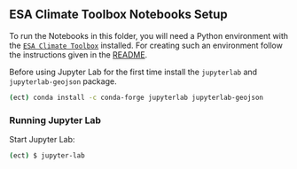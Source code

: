 ## ESA Climate Toolbox Notebooks Setup

To run the Notebooks in this folder, you will need a Python environment 
with the [`ESA Climate Toolbox`](https://github.com/esa-cci/esa-climate-toolbox) 
installed.
For creating such an environment follow the instructions given in the 
[README](https://github.com/esa-cci/esa-climate-toolbox/blob/main/README.md).

Before using Jupyter Lab for the first time install the `jupyterlab` and 
`jupyterlab-geojson` package. 

```bash
(ect) conda install -c conda-forge jupyterlab jupyterlab-geojson
```

### Running Jupyter Lab

Start Jupyter Lab:

```bash
(ect) $ jupyter-lab
```
